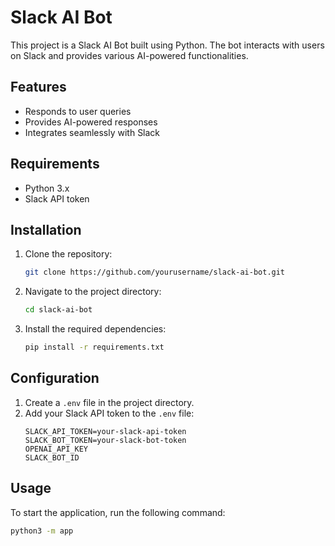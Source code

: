# Slack AI Bot

This project is a Slack AI Bot built using Python. The bot interacts with users on Slack and provides various AI-powered functionalities.

## Features

- Responds to user queries
- Provides AI-powered responses
- Integrates seamlessly with Slack

## Requirements

- Python 3.x
- Slack API token

## Installation

1. Clone the repository:
   ```bash
   git clone https://github.com/yourusername/slack-ai-bot.git
   ```
2. Navigate to the project directory:
   ```bash
   cd slack-ai-bot
   ```
3. Install the required dependencies:
   ```bash
   pip install -r requirements.txt
   ```

## Configuration

1. Create a `.env` file in the project directory.
2. Add your Slack API token to the `.env` file:
   ```
   SLACK_API_TOKEN=your-slack-api-token
   SLACK_BOT_TOKEN=your-slack-bot-token
   OPENAI_API_KEY
   SLACK_BOT_ID
   ```

## Usage

To start the application, run the following command:

```bash
python3 -m app
```
